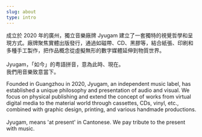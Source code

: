 ```yaml
---
slug: about
type: intro
---
```


成立於 2020 年的廣州，獨立音樂廠牌 Jyugam 建立了一套獨特的視覺哲學和呈現方式。廠牌聚焦實體出版發行，通過如磁帶、CD、黑膠等，結合紙張、印刷和多種手工製作，把作品概念從虛擬無形的數字媒體延伸到物質世界。<br><br>
Jyugam，「如今」的粤語拼音，意為此時、現在。<br>
我們用音樂致意當下。




<!-- <a href="mailto:fredmamono@gmail.com">fredmamono@gmail.com</a>&nbsp;&nbsp;↓&nbsp;&nbsp;<a href="https://bitmobcc.oss-cn-shenzhen.aliyuncs.com/maf/download/CV_and_Portfolio_of_maf_CN_EN.zip">download.cv</a> -->

<!-- lang -->

Founded in Guangzhou in 2020, Jyugam, an independent music label, has established a unique philosophy and presentation of audio and visual. We focus on physical publishing and extend the concept of works from virtual digital media to the material world through cassettes, CDs, vinyl, etc., combined with graphic design, printing, and various handmade productions.<br><br>
Jyugam, means 'at present' in Cantonese. 
We pay tribute to the present with music.

